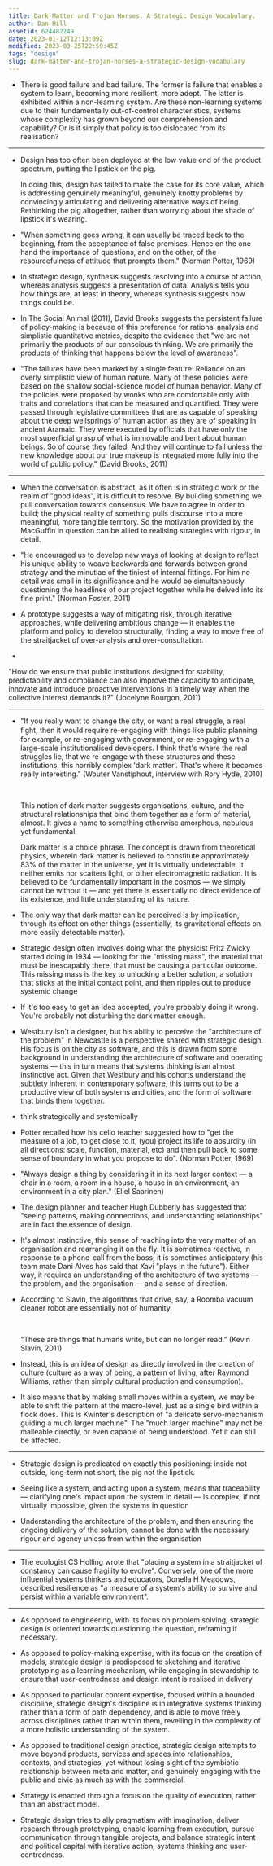 ```yaml
---
title: Dark Matter and Trojan Horses. A Strategic Design Vocabulary.
author: Dan Hill
assetid: 624482249
date: 2023-01-12T12:13:09Z
modified: 2023-03-25T22:59:45Z
tags: "design"
slug: dark-matter-and-trojan-horses-a-strategic-design-vocabulary
---
```


*  There is good failure and bad failure. The former is failure that enables a system to learn, becoming more resilient, more adept. The latter is exhibited within a non-learning system. Are these non-learning systems due to their fundamentally out-of-control characteristics, systems whose complexity has grown beyond our comprehension and capability? Or is it simply that policy is too dislocated from its realisation?

---

*  Design has too often been deployed at the low value end of the product spectrum, putting the lipstick on the pig.
   
   In doing this, design has failed to make the case for its core value, which is addressing genuinely meaningful, genuinely knotty problems by convincingly articulating and delivering alternative ways of being. Rethinking the pig altogether, rather than worrying about the shade of lipstick it's wearing.

*  "When something goes wrong, it can usually be traced back to the beginning, from the acceptance of false premises. Hence on the one hand the importance of questions, and on the other, of the resourcefulness of attitude that prompts them." (Norman Potter, 1969)

*  In strategic design, synthesis suggests resolving into a course of action, whereas analysis suggests a presentation of data. Analysis tells you how things are, at least in theory, whereas synthesis suggests how things could be.

*  In The Social Animal (2011), David Brooks suggests the persistent failure of policy-making is because of this preference for rational analysis and simplistic quantitative metrics, despite the evidence that "we are not primarily the products of our conscious thinking. We are primarily the products of thinking that happens below the level of awareness".

*  "The failures have been marked by a single feature: Reliance on an overly simplistic view of human nature. Many of these policies were based on the shallow social-science model of human behavior. Many of the policies were proposed by wonks who are comfortable only with traits and correlations that can be measured and quantified. They were passed through legislative committees that are as capable of speaking about the deep wellsprings of human action as they are of speaking in ancient Aramaic. They were executed by officials that have only the most superficial grasp of what is immovable and bent about human beings. So of course they failed. And they will continue to fail unless the new knowledge about our true makeup is integrated more fully into the world of public policy." (David Brooks, 2011)

---

*  When the conversation is abstract, as it often is in strategic work or the realm of "good ideas", it is difficult to resolve. By building something we pull conversation towards consensus. We have to agree in order to build; the physical reality of something pulls discourse into a more meaningful, more tangible territory. So the motivation provided by the MacGuffin in question can be allied to realising strategies with rigour, in detail.

*  "He encouraged us to develop new ways of looking at design to reflect his unique ability to weave backwards and forwards between grand strategy and the minutiae of the tiniest of internal fittings. For him no detail was small in its significance and he would be simultaneously questioning the headlines of our project together while he delved into its fine print." (Norman Foster, 2011)

*  A prototype suggests a way of mitigating risk, through iterative approaches, while delivering ambitious change — it enables the platform and policy to develop structurally, finding a way to move free of the straitjacket of over-analysis and over-consultation.

*  
   
   "How do we ensure that public institutions designed for stability, predictability and compliance can also improve the capacity to anticipate, innovate and introduce proactive interventions in a timely way when the collective interest demands it?" (Jocelyne Bourgon, 2011)

---

*  "If you really want to change the city, or want a real struggle, a real ﬁght, then it would require re-engaging with things like public planning for example, or re-engaging with government, or re-engaging with a large-scale institutionalised developers. I think that's where the real struggles lie, that we re-engage with these structures and these institutions, this horribly complex 'dark matter'. That's where it becomes really interesting." (Wouter Vanstiphout, interview with Rory Hyde, 2010)
   
    
   
   This notion of dark matter suggests organisations, culture, and the structural relationships that bind them together as a form of material, almost. It gives a name to something otherwise amorphous, nebulous yet fundamental.
   
   Dark matter is a choice phrase. The concept is drawn from theoretical physics, wherein dark matter is believed to constitute approximately 83% of the matter in the universe, yet it is virtually undetectable. It neither emits nor scatters light, or other electromagnetic radiation. It is believed to be fundamentally important in the cosmos — we simply cannot be without it — and yet there is essentially no direct evidence of its existence, and little understanding of its nature.

*  The only way that dark matter can be perceived is by implication, through its effect on other things (essentially, its gravitational effects on more easily detectable matter).

*  Strategic design often involves doing what the physicist Fritz Zwicky started doing in 1934 — looking for the "missing mass", the material that must be inescapably there, that must be causing a particular outcome. This missing mass is the key to unlocking a better solution, a solution that sticks at the initial contact point, and then ripples out to produce systemic change

*  If it's too easy to get an idea accepted, you're probably doing it wrong. You're probably not disturbing the dark matter enough.

*  Westbury isn't a designer, but his ability to perceive the "architecture of the problem" in Newcastle is a perspective shared with strategic design. His focus is on the city as software, and this is drawn from some background in understanding the architecture of software and operating systems — this in turn means that systems thinking is an almost instinctive act. Given that Westbury and his cohorts understand the subtlety inherent in contemporary software, this turns out to be a productive view of both systems and cities, and the form of software that binds them together.

*  think strategically and systemically

*  Potter recalled how his cello teacher suggested how to "get the measure of a job, to get close to it, (you) project its life to absurdity (in all directions: scale, function, material, etc) and then pull back to some sense of boundary in what you propose to do". (Norman Potter, 1969)

*  "Always design a thing by considering it in its next larger context — a chair in a room, a room in a house, a house in an environment, an environment in a city plan." (Eliel Saarinen)

*  The design planner and teacher Hugh Dubberly has suggested that "seeing patterns, making connections, and understanding relationships" are in fact the essence of design.

*  It's almost instinctive, this sense of reaching into the very matter of an organisation and rearranging it on the fly. It is sometimes reactive, in response to a phone-call from the boss; it is sometimes anticipatory (his team mate Dani Alves has said that Xavi "plays in the future"). Either way, it requires an understanding of the architecture of two systems — the problem, and the organisation — and a sense of direction.

*  According to Slavin, the algorithms that drive, say, a Roomba vacuum cleaner robot are essentially not of humanity.
   
    
   
   "These are things that humans write, but can no longer read." (Kevin Slavin, 2011)

*  Instead, this is an idea of design as directly involved in the creation of culture (culture as a way of being, a pattern of living, after Raymond Williams, rather than simply cultural production and consumption).

*  It also means that by making small moves within a system, we may be able to shift the pattern at the macro-level, just as a single bird within a flock does. This is Kwinter's description of "a delicate servo-mechanism guiding a much larger machine". The "much larger machine" may not be malleable directly, or even capable of being understood. Yet it can still be affected.

---

*  Strategic design is predicated on exactly this positioning: inside not outside, long-term not short, the pig not the lipstick.

*  Seeing like a system, and acting upon a system, means that traceability — clarifying one's impact upon the system in detail — is complex, if not virtually impossible, given the systems in question

*  Understanding the architecture of the problem, and then ensuring the ongoing delivery of the solution, cannot be done with the necessary rigour and agency unless from within the organisation

---

*  The ecologist CS Holling wrote that "placing a system in a straitjacket of constancy can cause fragility to evolve". Conversely, one of the more influential systems thinkers and educators, Donella H Meadows, described resilience as "a measure of a system's ability to survive and persist within a variable environment".

---

*  As opposed to engineering, with its focus on problem solving, strategic design is oriented towards questioning the question, reframing if necessary.

*  As opposed to policy-making expertise, with its focus on the creation of models, strategic design is predisposed to sketching and iterative prototyping as a learning mechanism, while engaging in stewardship to ensure that user-centredness and design intent is realised in delivery

*  As opposed to particular content expertise, focused within a bounded discipline, strategic design's discipline is in integrative systems thinking rather than a form of path dependency, and is able to move freely across disciplines rather than within them, revelling in the complexity of a more holistic understanding of the system.

*  As opposed to traditional design practice, strategic design attempts to move beyond products, services and spaces into relationships, contexts, and strategies, yet without losing sight of the symbiotic relationship between meta and matter, and genuinely engaging with the public and civic as much as with the commercial.

*  Strategy is enacted through a focus on the quality of execution, rather than an abstract model.

*  Strategic design tries to ally pragmatism with imagination, deliver research through prototyping, enable learning from execution, pursue communication through tangible projects, and balance strategic intent and political capital with iterative action, systems thinking and user-centredness.

